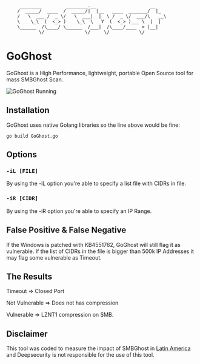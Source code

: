 ```
     ________         ________.__                    __   
    /  _____/  ____  /  _____/|  |__   ____  _______/  |_ 
    /   \  ___ /  _ \/   \  ___|  |  \ /  _ \/  ___/\   __\
    \    \_\  (  <_> )    \_\  \   Y  (  <_> )___ \  |  |  
    \______  /\____/ \______  /___|  /\____/____  > |__|  
            \/               \/     \/           \/        

 ```
                                                
# GoGhost

GoGhost is a High Performance, lightweight, portable Open Source tool for mass SMBGhost Scan.

![GoGhost Running](https://github.com/deepsecurity-pe/GoGhost/blob/master/GoGhost.PNG)


## Installation

GoGhost uses native Golang libraries so the line above would be fine:

```
go build GoGhost.go
```    

## Options
### `-iL [FILE]`
By using the -iL option you're able to specify a list file with CIDRs in file.

### `-iR [CIDR]`
By using the -iR option you're able to specify an IP Range.

## False Positive & False Negative
If the Windows is patched with KB4551762, GoGhost will still flag it as vulnerable. If the list of CIDRs in the file is bigger than 500k IP Addresses it may flag some vulnerable as Timeout. 

## The Results
Timeout => Closed Port

Not Vulnerable => Does not has compression

Vulnerable => LZNT1 compression on SMB.

## Disclaimer
This tool was coded to measure the impact of SMBGhost in [Latin America](https://deepsecurity.pe/blog) and Deepsecurity is not responsible for the use of this tool. 
